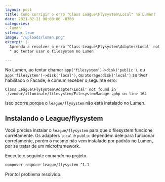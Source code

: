 ```yaml
---
layout: post
title: Como corrigir o erro "Class League\Flysystem\Local" no Lumen?
date: 2021-02-21 00:00:00 -0300
categories:
- lumen
sitemap: true
image: "/uploads/lumen.png"
excerpt: |-
  Aprenda a resolver o erro "Class League\Flysystem\Adapter\Local' not found
  " ao tentar usar o filesystem no Lumen

---
```

No Lumen, ao tentar chamar `app('filesystem')->disk('public')`, ou `app('filesystem')->disk('local')`, ou `Storage:disk('local')` se tiver habilitado o Facade, é comum receber o seguinte erro:

```text
Class League\Flysystem\Adapter\Local' not found in ./vendor/illuminate/filesystem/FilesystemManager.php on line 164
```

Isso ocorre porque o `league/flysystem` não está instalado no Lumen.

## Instalando o League/flysystem

Você precisa instalar o `league/flysystem` para que o filesystem funcione corretamente. Os adapters `local` e `public` dependem dele para funcionar corretamente, porém o mesmo não vem instalado por padrão no Lumen, por se tratar de um microframework.

Execute o seguinte comando no projeto.

```bash
composer require league/flysystem ^1.1
```

Pronto! problema resolvido.